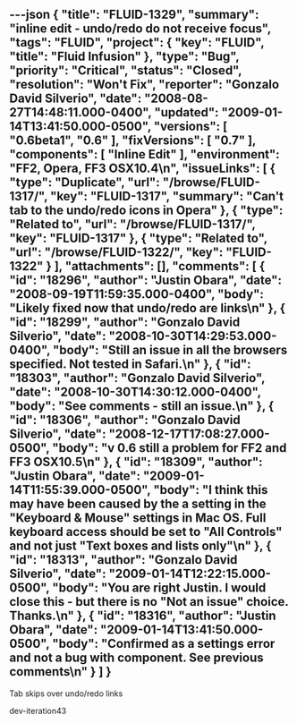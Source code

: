 ---json
{
  "title": "FLUID-1329",
  "summary": "inline edit - undo/redo  do not receive focus",
  "tags": "FLUID",
  "project": {
    "key": "FLUID",
    "title": "Fluid Infusion"
  },
  "type": "Bug",
  "priority": "Critical",
  "status": "Closed",
  "resolution": "Won't Fix",
  "reporter": "Gonzalo David Silverio",
  "date": "2008-08-27T14:48:11.000-0400",
  "updated": "2009-01-14T13:41:50.000-0500",
  "versions": [
    "0.6beta1",
    "0.6"
  ],
  "fixVersions": [
    "0.7"
  ],
  "components": [
    "Inline Edit"
  ],
  "environment": "FF2, Opera, FF3 OSX10.4\n",
  "issueLinks": [
    {
      "type": "Duplicate",
      "url": "/browse/FLUID-1317/",
      "key": "FLUID-1317",
      "summary": "Can't tab to the undo/redo icons in Opera"
    },
    {
      "type": "Related to",
      "url": "/browse/FLUID-1317/",
      "key": "FLUID-1317"
    },
    {
      "type": "Related to",
      "url": "/browse/FLUID-1322/",
      "key": "FLUID-1322"
    }
  ],
  "attachments": [],
  "comments": [
    {
      "id": "18296",
      "author": "Justin Obara",
      "date": "2008-09-19T11:59:35.000-0400",
      "body": "Likely fixed now that undo/redo are links\n"
    },
    {
      "id": "18299",
      "author": "Gonzalo David Silverio",
      "date": "2008-10-30T14:29:53.000-0400",
      "body": "Still an issue in all the browsers specified. Not tested in Safari.\n"
    },
    {
      "id": "18303",
      "author": "Gonzalo David Silverio",
      "date": "2008-10-30T14:30:12.000-0400",
      "body": "See comments - still an issue.\n"
    },
    {
      "id": "18306",
      "author": "Gonzalo David Silverio",
      "date": "2008-12-17T17:08:27.000-0500",
      "body": "v 0.6 still a problem for FF2 and FF3 OSX10.5\n"
    },
    {
      "id": "18309",
      "author": "Justin Obara",
      "date": "2009-01-14T11:55:39.000-0500",
      "body": "I think this may have been caused by the a setting in the \"Keyboard & Mouse\" settings in Mac OS. Full keyboard access should be set to \"All Controls\" and not just \"Text boxes and lists only\"\n"
    },
    {
      "id": "18313",
      "author": "Gonzalo David Silverio",
      "date": "2009-01-14T12:22:15.000-0500",
      "body": "You are right Justin. I would close this - but there is no \"Not an issue\" choice. Thanks.\n"
    },
    {
      "id": "18316",
      "author": "Justin Obara",
      "date": "2009-01-14T13:41:50.000-0500",
      "body": "Confirmed  as a settings error and not a bug with component. See previous comments\n"
    }
  ]
}
---
Tab skips over undo/redo links

dev-iteration43

        
